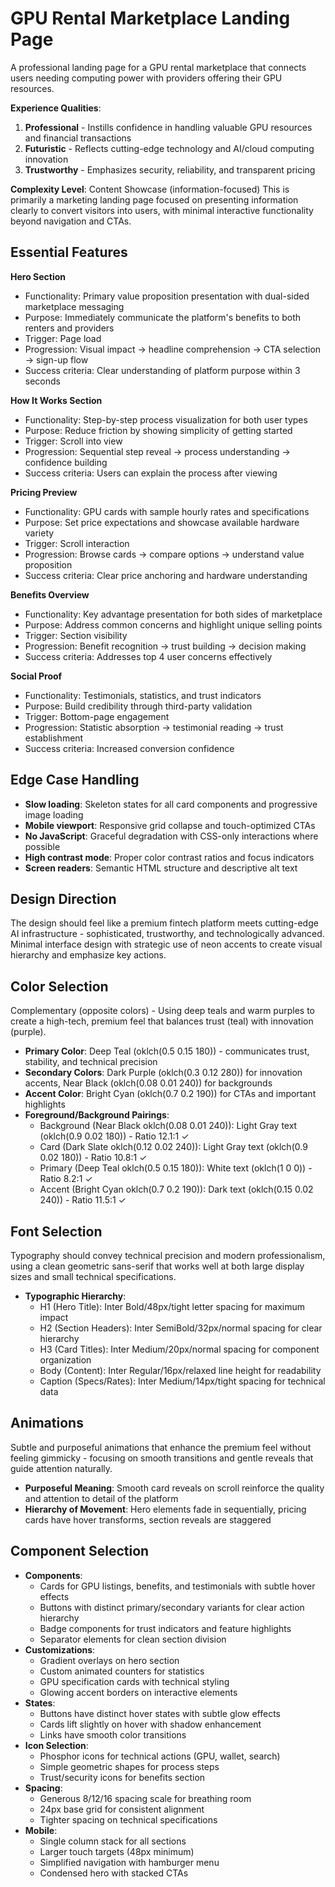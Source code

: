 # GPU Rental Marketplace Landing Page

A professional landing page for a GPU rental marketplace that connects users needing computing power with providers offering their GPU resources.

**Experience Qualities**: 
1. **Professional** - Instills confidence in handling valuable GPU resources and financial transactions
2. **Futuristic** - Reflects cutting-edge technology and AI/cloud computing innovation
3. **Trustworthy** - Emphasizes security, reliability, and transparent pricing

**Complexity Level**: Content Showcase (information-focused)
This is primarily a marketing landing page focused on presenting information clearly to convert visitors into users, with minimal interactive functionality beyond navigation and CTAs.

## Essential Features

**Hero Section**
- Functionality: Primary value proposition presentation with dual-sided marketplace messaging
- Purpose: Immediately communicate the platform's benefits to both renters and providers
- Trigger: Page load
- Progression: Visual impact → headline comprehension → CTA selection → sign-up flow
- Success criteria: Clear understanding of platform purpose within 3 seconds

**How It Works Section**
- Functionality: Step-by-step process visualization for both user types
- Purpose: Reduce friction by showing simplicity of getting started
- Trigger: Scroll into view
- Progression: Sequential step reveal → process understanding → confidence building
- Success criteria: Users can explain the process after viewing

**Pricing Preview**
- Functionality: GPU cards with sample hourly rates and specifications
- Purpose: Set price expectations and showcase available hardware variety
- Trigger: Scroll interaction
- Progression: Browse cards → compare options → understand value proposition
- Success criteria: Clear price anchoring and hardware understanding

**Benefits Overview**
- Functionality: Key advantage presentation for both sides of marketplace
- Purpose: Address common concerns and highlight unique selling points
- Trigger: Section visibility
- Progression: Benefit recognition → trust building → decision making
- Success criteria: Addresses top 4 user concerns effectively

**Social Proof**
- Functionality: Testimonials, statistics, and trust indicators
- Purpose: Build credibility through third-party validation
- Trigger: Bottom-page engagement
- Progression: Statistic absorption → testimonial reading → trust establishment
- Success criteria: Increased conversion confidence

## Edge Case Handling

- **Slow loading**: Skeleton states for all card components and progressive image loading
- **Mobile viewport**: Responsive grid collapse and touch-optimized CTAs
- **No JavaScript**: Graceful degradation with CSS-only interactions where possible
- **High contrast mode**: Proper color contrast ratios and focus indicators
- **Screen readers**: Semantic HTML structure and descriptive alt text

## Design Direction
The design should feel like a premium fintech platform meets cutting-edge AI infrastructure - sophisticated, trustworthy, and technologically advanced. Minimal interface design with strategic use of neon accents to create visual hierarchy and emphasize key actions.

## Color Selection
Complementary (opposite colors) - Using deep teals and warm purples to create a high-tech, premium feel that balances trust (teal) with innovation (purple).

- **Primary Color**: Deep Teal (oklch(0.5 0.15 180)) - communicates trust, stability, and technical precision
- **Secondary Colors**: Dark Purple (oklch(0.3 0.12 280)) for innovation accents, Near Black (oklch(0.08 0.01 240)) for backgrounds
- **Accent Color**: Bright Cyan (oklch(0.7 0.2 190)) for CTAs and important highlights
- **Foreground/Background Pairings**: 
  - Background (Near Black oklch(0.08 0.01 240)): Light Gray text (oklch(0.9 0.02 180)) - Ratio 12.1:1 ✓
  - Card (Dark Slate oklch(0.12 0.02 240)): Light Gray text (oklch(0.9 0.02 180)) - Ratio 10.8:1 ✓
  - Primary (Deep Teal oklch(0.5 0.15 180)): White text (oklch(1 0 0)) - Ratio 8.2:1 ✓
  - Accent (Bright Cyan oklch(0.7 0.2 190)): Dark text (oklch(0.15 0.02 240)) - Ratio 11.5:1 ✓

## Font Selection
Typography should convey technical precision and modern professionalism, using a clean geometric sans-serif that works well at both large display sizes and small technical specifications.

- **Typographic Hierarchy**: 
  - H1 (Hero Title): Inter Bold/48px/tight letter spacing for maximum impact
  - H2 (Section Headers): Inter SemiBold/32px/normal spacing for clear hierarchy
  - H3 (Card Titles): Inter Medium/20px/normal spacing for component organization
  - Body (Content): Inter Regular/16px/relaxed line height for readability
  - Caption (Specs/Rates): Inter Medium/14px/tight spacing for technical data

## Animations
Subtle and purposeful animations that enhance the premium feel without feeling gimmicky - focusing on smooth transitions and gentle reveals that guide attention naturally.

- **Purposeful Meaning**: Smooth card reveals on scroll reinforce the quality and attention to detail of the platform
- **Hierarchy of Movement**: Hero elements fade in sequentially, pricing cards have hover transforms, section reveals are staggered

## Component Selection

- **Components**: 
  - Cards for GPU listings, benefits, and testimonials with subtle hover effects
  - Buttons with distinct primary/secondary variants for clear action hierarchy
  - Badge components for trust indicators and feature highlights
  - Separator elements for clean section division
- **Customizations**: 
  - Gradient overlays on hero section
  - Custom animated counters for statistics
  - GPU specification cards with technical styling
  - Glowing accent borders on interactive elements
- **States**: 
  - Buttons have distinct hover states with subtle glow effects
  - Cards lift slightly on hover with shadow enhancement
  - Links have smooth color transitions
- **Icon Selection**: 
  - Phosphor icons for technical actions (GPU, wallet, search)
  - Simple geometric shapes for process steps
  - Trust/security icons for benefits section
- **Spacing**: 
  - Generous 8/12/16 spacing scale for breathing room
  - 24px base grid for consistent alignment
  - Tighter spacing on technical specifications
- **Mobile**: 
  - Single column stack for all sections
  - Larger touch targets (48px minimum)
  - Simplified navigation with hamburger menu
  - Condensed hero with stacked CTAs
